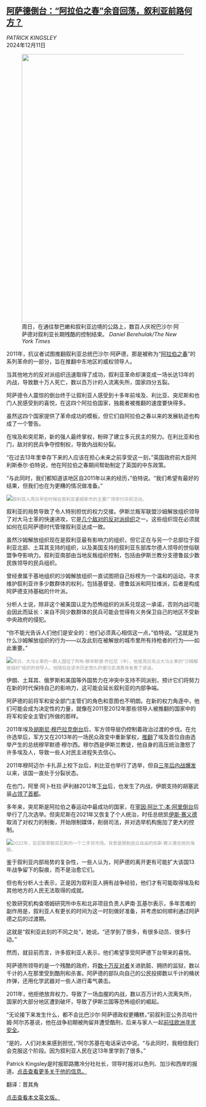 <!--1733890022000-->
[阿萨德倒台：“阿拉伯之春”余音回荡，叙利亚前路何方？](https://cn.nytimes.com/world/20241211/syria-revolutions-middle-east/)
------

<address>PATRICK KINGSLEY</address><time pudate="2024-12-11 11:39:01" datetime="2024-12-11 11:39:01">2024年12月11日</time><figure><img src="https://images.weserv.nl/?url=static01.nyt.com/images/2024/12/09/multimedia/09syria-arab-spring-hlft/09syria-arab-spring-hlft-master1050.jpg" width="1050" height="700"><figcaption>周日，在通往黎巴嫩和叙利亚边境的公路上，数百人庆祝巴沙尔·阿萨德对叙利亚长期残酷的控制结束。 <cite>Daniel Berehulak/The New York Times</cite></figcaption></figure><section><p>2011年，抗议者试图推翻叙利亚总统巴沙尔·阿萨德，那是被称为“<a href="https://www.nytimes.com/interactive/2016/08/11/magazine/isis-middle-east-arab-spring-fractured-lands.html" title="Link: https://www.nytimes.com/interactive/2016/08/11/magazine/isis-middle-east-arab-spring-fractured-lands.html">阿拉伯之春</a>”的系列革命的一部分，旨在推翻中东地区的威权领导人。</p><p>当其他地方的反对派组织迅速取得了成功，叙利亚革命却演变成一场长达13年的内战，导致数十万人死亡，数以百万计的人流离失所，国家四分五裂。</p><p>阿萨德令人震惊的倒台终于让叙利亚人感受到十多年前埃及、利比亚、突尼斯和也门人民感受到的喜悦，在这四个阿拉伯国家，独裁者被推翻的速度要快得多。</p><p>虽然这四个国家提供了革命成功的模板，但它们自阿拉伯之春以来的发展轨迹也构成了一个警告。</p><p>在埃及和突尼斯，新的强人最终掌权，粉碎了建立多元民主的努力。在利比亚和也门，敌对的民兵争夺控制权，导致内战和分裂。</p><p>“在过去13年里幸存下来的人应该在担心未来之前享受这一刻，”英国政府前大臣阿利斯泰尔·伯特说，他在阿拉伯之春期间帮助制定了英国的中东政策。</p><p>“与此同时，我们都知道该地区自2011年以来的经历，”伯特说。“我们希望有最好的结果，但我们也在为更糟的情况做准备。”</p><p><img src="https://images.weserv.nl/?url=static01.nyt.com/images/2024/12/09/multimedia/09syria-arab-spring-01-zfwt/09syria-arab-spring-01-zfwt-master1050.jpg"><small style="color: #999;">叙利亚人周日早些时候在叙利亚霍姆斯市的主要广场举行庆祝活动。</small></p><p>叙利亚的局势导致了令人特别担忧的权力交接。伊斯兰叛军联盟沙姆解放组织领导了对大马士革的快速进攻，它是<a href="https://www.nytimes.com/2024/12/02/world/middleeast/syria-rebels-hts-who-what.html">几个敌对的反对派组织</a>之一。这些组织现在必须就如何在后阿萨德时代管理叙利亚达成一致。</p><p>虽然沙姆解放组织现在是叙利亚最有影响力的组织，但它正在与另一个总部位于叙利亚北部、土耳其支持的组织，以及美国支持的叙利亚东部库尔德人领导的世俗联盟争夺影响力。叙利亚南部由当地反叛组织控制，包括由伊斯兰教分支德鲁兹少数民族领导的民兵组织。</p><p>曾经隶属于基地组织的沙姆解放组织一直试图把自己标榜为一个温和的运动，寻求维护叙利亚许多少数群体的权利，包括基督徒、德鲁兹派和阿拉维派，后者是构成阿萨德支持基础的什叶派。</p><p>分析人士说，除非这个被美国认定为恐怖组织的派系兑现这一承诺，否则内战可能会因此而延长：来自不同少数群体的民兵可能会觉得有义务保卫自己的地区不受新中央政府的侵犯。</p><p>“你不能光告诉人们他们是安全的：他们必须真心相信这一点，”伯特说。“这就是为什么沙姆解放组织的行为——以及此刻在被解放的城市里所有持枪者的行为——如此重要。”</p><p><img src="https://images.weserv.nl/?url=static01.nyt.com/images/2024/12/09/multimedia/09syria-arab-spring-02-zfwt/09syria-arab-spring-02-zfwt-master1050.jpg"><small style="color: #999;">周日，大马士革的一群人围住了阿布·穆罕默德·乔拉尼（中），他是周日攻占大马士革的“沙姆解放组织”组织的领导人。他随后在该市历史悠久的倭马亚清真寺发表了讲话。</small></p><p>伊朗、土耳其、俄罗斯和美国等外国势力在冲突中支持不同派别，预计它们将努力在新的时代保持自己的影响力，这可能会延长叙利亚的内部争端。</p><p>阿萨德的前将军和安全部门主管们的角色和意图也不明朗。在新的权力角逐中，他们可能会成为决定性的力量，就像在2011至2012年那些领导人被推翻的国家中的将军和安全主管们所做的那样。</p><p>2011年埃及<a href="https://www.nytimes.com/2011/02/12/world/middleeast/12egypt.html" title="Link: https://www.nytimes.com/2011/02/12/world/middleeast/12egypt.html">胡斯尼·穆巴拉克倒台</a>后，军方领导层仍控制着政治过渡的步伐。在允许选举后，军方又在2013年的一场民众政变中重新掌权，<a href="https://www.nytimes.com/2013/07/04/world/middleeast/egypt.html">推翻</a>了埃及首位自由选举产生的总统穆罕默德·穆尔西。穆尔西是伊斯兰教徒，他自身的高压统治激怒了许多埃及人，导致一些人对民主进程失去信心。</p><p>2011年穆阿迈尔·卡扎菲上校下台后，利比亚也举行了选举，但自<a href="https://www.nytimes.com/2014/05/29/world/africa/libyan-strongman-battles-militias-for-control.html">三年后内战爆发</a>以来，该国一直处于分裂状态。</p><p>在也门，阿里·阿卜杜拉·萨利赫2012年<a href="https://www.nytimes.com/2012/02/22/world/middleeast/yemen-votes-to-remove-ali-abdullah-saleh.html">下台</a>后，也发生了内战，伊朗支持的胡塞武装<a href="https://www.nytimes.com/2014/10/09/world/middleeast/swift-ascent-of-houthis-in-yemen-brings-relief-and-trepidation.html" title="Link: https://www.nytimes.com/2014/10/09/world/middleeast/swift-ascent-of-houthis-in-yemen-brings-relief-and-trepidation.html">占领了首都</a>。</p><p>多年来，突尼斯是阿拉伯之春运动中最成功的国家，在<a href="https://www.nytimes.com/2011/01/15/world/africa/15tunis.html" title="Link: https://www.nytimes.com/2011/01/15/world/africa/15tunis.html">宰因·阿比丁·本·阿里倒台</a>后举行了几次选举。但突尼斯在2021年又恢复了个人统治，时任总统凯<a href="https://www.nytimes.com/2024/10/06/world/middleeast/tunisia-election-saied-autocratic.html">伊斯·赛义德</a>取消了对权力的制衡，开始限制媒体，削弱司法，并对选举机构施加了更大的控制。</p><p><img src="https://images.weserv.nl/?url=static01.nyt.com/images/2024/12/09/multimedia/09syria-arab-spring-wfhp/09syria-arab-spring-wfhp-master1050.jpg"><small style="color: #999;">2022年，突尼斯首都突尼斯的一个二手货市场。背景是限制民众自由的凯斯·赛义德总统的海报。</small></p><p>鉴于叙利亚内部局势的复杂性，一些人认为，阿萨德的离开更有可能扩大该国13年战争留下的裂痕，而不是治愈它们。</p><p>但也有分析人士表示，正是因为叙利亚人拥有战争经验，他们才有可能取得埃及和其他地方的人民无法取得的成就。</p><p>伦敦研究机构查塔姆研究所中东和北非项目负责人萨南·瓦基尔表示，多年苦难的副作用是，叙利亚人有更长的时间为这一时刻做好准备，并考虑如何顺利通过阿萨德之后的过渡期。</p><p>这就是“叙利亚此刻的不同之处”，她说。“还学到了很多，有很多动员、很多行动。”</p><p>然而，就目前而言，许多叙利亚人表示，他们希望享受阿萨德下台带来的喜悦。</p><p>阿萨德所领导的是一个残酷的政府，将<a href="https://www.nytimes.com/2019/05/11/world/middleeast/syria-torture-prisons.html">数十万反对者</a>关进肮脏、拥挤的监狱，数以千计的人在那里受到酷刑和杀害。阿萨德的部队向自己的公民投掷数以千计的桶状炸弹，还用化学武器对一些人进行毒气袭击。</p><p>2011年，他拒绝放弃权力，导致了一场血腥的内战，数以百万计的人流离失所，国家的大部分地区遭到破坏，导致了伊斯兰国等恐怖组织的崛起。</p><p>“无论接下来发生什么，都不会比巴沙尔·阿萨德政权更糟糕，”前叙利亚公务员哈什姆·阿尔苏基说，他在战争初期被拘留并遭受酷刑，后来与家人一起<a rel="noopener noreferrer" target="_blank" href="https://www.theguardian.com/world/ng-interactive/2015/jun/09/a-migrants-journey-from-syria-to-sweden-interactive" title="Link: https://www.theguardian.com/world/ng-interactive/2015/jun/09/a-migrants-journey-from-syria-to-sweden-interactive">前往欧洲寻求安全</a>。</p><p>“是的，人们对未来感到担忧，”阿尔苏基在电话采访中说。“与此同时，我相信我们会克服这个阶段。因为叙利亚人民在这13年里学到了很多。”</p></section><footer><p>Patrick Kingsley是时报耶路撒冷分社社长，领导时报对以色列、加沙和西岸的报道。<a rel="nofollow" target="_blank" href="https://www.nytimes.com/by/patrick-kingsley">点击查看更多关于他的信息。</a></p><p>翻译：晋其角</p><a rel="nofollow" target="_blank" href="https://www.nytimes.com/2024/12/09/world/middleeast/syria-revolutions-middle-east.html">点击查看本文英文版。</a></footer>
